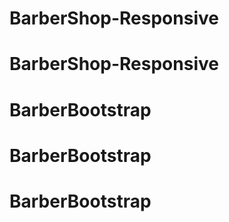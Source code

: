 # BarberShop-Responsive
# BarberShop-Responsive
# BarberBootstrap
# BarberBootstrap
# BarberBootstrap

